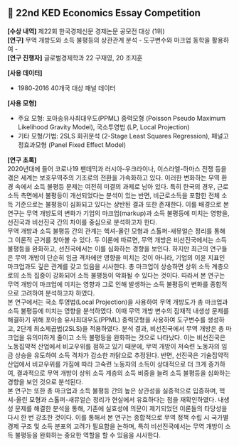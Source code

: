## 🥈 22nd KED Economics Essay Competition

**[수상 내역]** 제22회 한국경제신문 경제논문 공모전 대상 (1위) \
**[연구]** 무역 개방도와 소득 불평등의 상관관계 분석 - 도구변수와 마크업 동학을 활용하여 - \
**[연구 진행자]** 글로벌경제학과 22 구재영, 20 조지훈

**[사용 데이터]**
- 1980-2016 40개국 대상 패널 데이터
 
**[사용 모형]**
- 주요 모형: 포아송유사최대우도(PPML) 중력모형 (Poisson Pseudo Maximum Likelihood Gravity Model), 국소투영법 (LP, Local Projection)
- 기타 모형/기법: 2SLS 회귀분석 (2-Stage Least Squares Regression), 패널고정효과모형 (Panel Fixed Effect Model)

**[연구 초록]** \
2020년대에 들어 코로나19 팬데믹과 러시아-우크라이나, 이스라엘-하마스 전쟁 등을 겪은 세계는 보호무역주의 기조로의 전환을 가속화하고 있다. 이러한 변화하는 무역 환경 속에서 소득 불평등 문제는 여전히 미결의 과제로 남아 있다. 특히 한국의 경우, 근로소득 측면에서 불평등이 개선되었다는 분석이 있는 반면, 비근로소득을 포함한 전체 소득 기준으로는 불평등이 심화되고 있다는 상반된 결과 또한 존재한다. 이를 배경으로 본 연구는 무역 개방도의 변화가 기업의 마크업(markup)과 소득 불평등에 미치는 영향을, 선진국과 비선진국 간의 차이를 중심으로 분석하고자 한다. \
무역 개방과 소득 불평등 간의 관계는 헥셔-올린 모형과 스톨퍼-새뮤얼슨 정리를 통해 그 이론적 근거를 찾아볼 수 있다. 두 이론에 따르면, 무역 개방은 비선진국에서는 소득 불평등을 완화하고, 선진국에서는 이를 심화하는 경향을 보인다. 하지만 최근의 연구들은 무역 개방이 단순히 임금 격차에만 영향을 미치는 것이 아니라, 기업의 이윤 지표인 마크업과도 깊은 관계를 갖고 있음을 시사한다. 총 마크업이 상승하면 상위 소득 계층으로의 소득 집중이 강화되어 소득 불평등이 악화될 수 있다는 것이다. 따라서 본 연구는 무역 개방이 마크업에 미치는 영향과 그로 인해 발생하는 소득 불평등의 변화를 종합적으로 고려하여 분석하고자 하였다. \
본 연구에서는 국소 투영법(Local Projection)을 사용하여 무역 개방도가 총 마크업과 소득 불평등에 미치는 영향을 분석하였다. 이때 무역 개방 변수의 잠재적 내생성 문제를 해결하기 위해 포아송 유사최대우도(PPML) 중력모형을 사용하여 도구변수를 생성하고, 2단계 최소제곱법(2SLS)을 적용하였다. 분석 결과, 비선진국에서 무역 개방은 총 마크업을 유의미하게 줄이고 소득 불평등을 완화하는 것으로 나타났다. 이는 비선진국은 노동집약적 산업에서 비교우위를 점하고 있기 때문에, 무역 개방이 저숙련 노동자의 임금 상승을 유도하여 소득 격차가 감소한 까닭으로 추정된다. 반면, 선진국은 기술집약적 산업에서 비교우위를 가짐에 따라 고숙련 노동자의 소득이 상대적으로 더 크게 증가하여, 결과적으로 무역 개방이 상위 소득 계층의 소득 비중을 늘려 소득 불평등을 심화하는 경향을 보인 것으로 분석된다. \
본 연구는 또한 총 마크업과 소득 불평등 간의 높은 상관성을 실증적으로 입증하며, 헥셔-올린 모형과 스톨퍼-새뮤얼슨 정리가 현실에서 유효하다는 점을 재확인하였다. 내생성 문제를 해결한 분석을 통해, 기존에 실효성에 의문이 제기되었던 이론들의 타당성을 다시 한 번 강조한 것이다. 이를 통해서 본 연구는 종합적으로 무역 정책 수립 시 국가별 경제 구조 및 소득 분포의 고려가 필요함을 논하며, 특히 비선진국에서는 무역 개방이 소득 불평등을 완화하는 중요한 역할을 할 수 있음을 시사한다.
